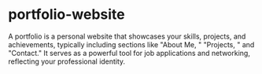 # portfolio-website
A portfolio is a personal website that showcases your skills, projects, and achievements, typically including sections like  "About Me,  " "Projects, " and "Contact." It serves as a powerful tool for job applications and  networking, reflecting your professional identity.
